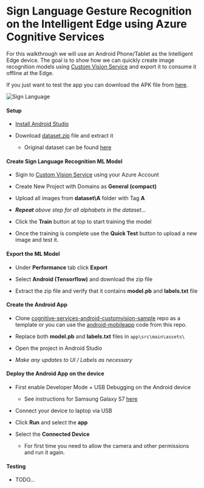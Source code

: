 # Sign Language Gesture Recognition on the Intelligent Edge using Azure Cognitive Services

For this walkthrough we will use an Android Phone/Tablet as the Intelligent Edge device. The goal is to show how we can quickly create image recognition models using [Custom Vision Service](https://www.customvision.ai/) and export it to consume it offline at the Edge.

If you just want to test the app you can download the APK file from [here](https://github.com/jomit/AITrials/blob/master/sign-language-recognition/sign-recognizer.apk?raw=true).

![Sign Language](https://raw.githubusercontent.com/jomit/AITrials/master/sign-language-recognition/signs.png)

#### Setup

- [Install Android Studio](https://developer.android.com/studio/index.html)

- Download [dataset.zip](https://github.com/jomit/AITrials/blob/master/sign-language-recognition/dataset.zip?raw=true) file and extract it
    - Original dataset can be found [here](https://www.kaggle.com/datamunge/sign-language-mnist/version/1)

#### Create Sign Language Recognition ML Model

- Sigin to [Custom Vision Service](https://www.customvision.ai/) using your Azure Account

- Create New Project with Domains as **General (compact)**

- Upload all images from **dataset\A** folder with Tag **A**

- ***Repeat** above step for all alphabets in the dataset...*

- Click the **Train** button at top to start training the model

- Once the training is complete use the **Quick Test** button to upload a new image and test it.

#### Export the ML Model

- Under **Performance** tab click **Export**

- Select **Android (Tensorflow)** and download the zip file

- Extract the zip file and verify that it contains **model.pb** and **labels.txt** file


#### Create the Android App

- Clone [cognitive-services-android-customvision-sample](https://github.com/Azure-Samples/cognitive-services-android-customvision-sample) repo as a template or you can use the [android-mobileapp](https://github.com/jomit/AITrials/tree/master/sign-language-recognition/android-mobileapp) code from this repo.

- Replace both **model.pb** and **labels.txt** files in `app\src\main\assets\`

- Open the project in Android Studio

- *Make any updates to UI / Labels as necessary*

#### Deploy the Android App on the device

- First enable Developer Mode + USB Debugging on the Android device
    - See instructions for Samsung Galaxy S7 [here](https://www.androidcentral.com/how-enable-developer-mode-galaxy-s7)

- Connect your device to laptop via USB

- Click **Run** and select the **app**

- Select the **Connected Device**

    - For first time you need to allow the camera and other permissions and run it again.


#### Testing

- TODO...
